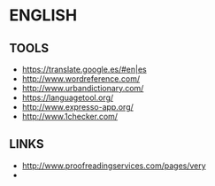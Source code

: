 ENGLISH
=======

TOOLS
-----

 * https://translate.google.es/#en|es
 * http://www.wordreference.com/
 * http://www.urbandictionary.com/
 * https://languagetool.org/
 * http://www.expresso-app.org/
 * http://www.1checker.com/


LINKS
-----


 * http://www.proofreadingservices.com/pages/very
 *
